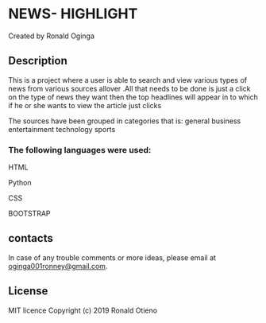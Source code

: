 # NEWS- HIGHLIGHT

Created by Ronald Oginga

## Description

This is a project where a user is able to search and view various types of news from various sources allover .All that needs to be done is just a click on the type of news they want then the top headlines will appear in to which if he or she wants to view the article just clicks

The sources have been grouped in categories that is: general business entertainment technology sports

### The following languages were used:
HTML

Python

CSS

BOOTSTRAP

## contacts

In case of any trouble comments or more ideas, please email at oginga001ronney@gmail.com.

## License

MIT licence Copyright (c) 2019 Ronald Otieno
